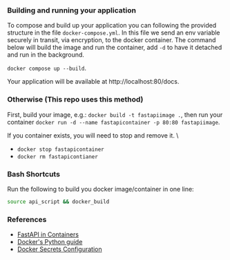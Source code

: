 ### Building and running your application

To compose and build up your application you can following the provided structure in the file `docker-compose.yml`. In this file we send an env variable securely in transit, via encryption, to the docker container. The command below will build the image and run the container, add `-d` to have it detached and run in the background.

`docker compose up --build`.

Your application will be available at http://localhost:80/docs.

### Otherwise (This repo uses this method)

First, build your image, e.g.: `docker build -t fastapiimage .`, then run your container `docker run -d --name fastapicontainer -p 80:80 fastapiimage`. 

If you container exists, you will need to stop and remove it. \
- `docker stop fastapicontainer`
- `docker rm fastapicontianer`

### Bash Shortcuts
Run the following to build you docker image/container in one line:
```bash 
source api_script && docker_build
```

### References
* [FastAPI in Containers](https://fastapi.tiangolo.com/deployment/docker/#build-a-docker-image-for-fastapi)
* [Docker's Python guide](https://docs.docker.com/language/python/)
* [Docker Secrets Configuration](https://docs.docker.com/compose/use-secrets/)